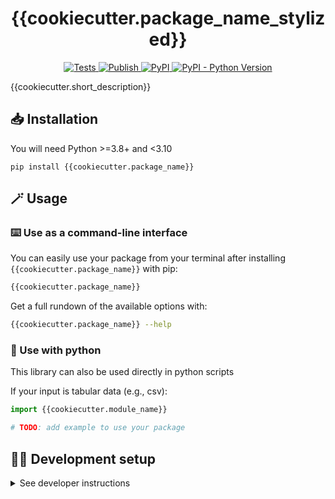 <h1 align="center">
  {{cookiecutter.package_name_stylized}}
</h1>

<p align="center">
    <a href="https://github.com/{{cookiecutter.github_organization_name}}/{{cookiecutter.package_name}}/actions/workflows/test.yml">
        <img alt="Tests" src="https://github.com/{{cookiecutter.github_organization_name}}/{{cookiecutter.package_name}}/actions/workflows/test.yml/badge.svg" />
    </a>
    <a href="https://github.com/{{cookiecutter.github_organization_name}}/{{cookiecutter.package_name}}/actions/workflows/publish.yml">
        <img alt="Publish" src="https://github.com/{{cookiecutter.github_organization_name}}/{{cookiecutter.package_name}}/actions/workflows/publish.yml/badge.svg" />
    </a>
    <a href="https://pypi.org/project/{{cookiecutter.package_name}}">
        <img alt="PyPI" src="https://img.shields.io/pypi/v/{{cookiecutter.package_name}}" />
    </a>
    <a href="https://pypi.org/project/{{cookiecutter.package_name}}">
        <img alt="PyPI - Python Version" src="https://img.shields.io/pypi/pyversions/{{cookiecutter.package_name}}" />
    </a>
    <!-- <a href="https://github.com/{{cookiecutter.github_organization_name}}/{{cookiecutter.package_name}}/blob/main/LICENSE">
        <img alt="PyPI - License" src="https://img.shields.io/pypi/l/{{cookiecutter.package_name}}" />
    </a> -->
    <!-- <a href='https://{{cookiecutter.package_name}}.readthedocs.io/en/latest/?badge=latest'>
        <img src='https://readthedocs.org/projects/{{cookiecutter.package_name}}/badge/?version=latest' alt='Documentation Status' />
    </a> -->
    <!--a href="https://codecov.io/gh/{{cookiecutter.github_organization_name}}/{{cookiecutter.package_name}}/branch/main">
        <img src="https://codecov.io/gh/{{cookiecutter.github_organization_name}}/{{cookiecutter.package_name}}/branch/main/graph/badge.svg" alt="Codecov status" />
    </a> 
    <a href="https://github.com/{{cookiecutter.github_organization_name}}/{{cookiecutter.package_name}}/blob/main/.github/CODE_OF_CONDUCT.md">
        <img src="https://img.shields.io/badge/Contributor%20Covenant-2.1-4baaaa.svg" alt="Contributor Covenant"/>
    </a-->
</p>

{{cookiecutter.short_description}}

## 📥️ Installation

You will need Python >=3.8+ and <3.10

```shell
pip install {{cookiecutter.package_name}}
```

## 🪄 Usage

### ⌨️ Use as a command-line interface

You can easily use your package from your terminal after installing `{{cookiecutter.package_name}}` with pip:

```bash
{{cookiecutter.package_name}}
```

Get a full rundown of the available options with:

```bash
{{cookiecutter.package_name}} --help
```

### 🐍 Use with python 

This library can also be used directly in python scripts

If your input is tabular data (e.g., csv):

 ```python
import {{cookiecutter.module_name}}

# TODO: add example to use your package
 ```

## 🧑‍💻 Development setup

<details>
  <summary>See developer instructions</summary>

The final section of the README is for if you want to get involved by making a code contribution.

<details><summary>You will need to <a href="https://python-poetry.org/docs">install Poetry</a></summary><br/>

Be careful as poetry sometime uses an unexpected python version by default, you can check for the environment used by poetry in the current folder by running:

```bash
poetry env list
```

You can easily tell `poetry` to use your current version of python for the current folder by running the following command:

```bash
poetry env use $(which python)
```
</details>


### Install

Clone the repository:

```bash
git clone https://github.com/{{cookiecutter.github_organization_name}}/{{cookiecutter.package_name}}
cd {{cookiecutter.package_name}}
```

Install the dependencies:

```bash
poetry install
```

### Run

Run the library with the CLI:

```bash
poetry run {{cookiecutter.package_name}} --help
```

### Test

Run the tests locally:

```bash
poetry run pytest -s
```

### Add a new dependency

You can change the `pyproject.toml` file and run:

```bash
poetry update
```

Or you can do it directly with the CLI (e.g. for `pandas` here):

```bash
poetry add pandas
```

### Generate docs

The documentation is automatically generated from the markdown files in the `docs` folder and python docstring comments, and published by a GitHub Actions workflow.

Start the docs on [http://localhost:8001](http://localhost:8001){:target="_blank"}

```bash
poetry run mkdocs serve -a localhost:8001
```


### Build and publish

Build:

```bash
poetry build
```

Publishing a new release is automatically done by a GitHub Action workflow when a release is created on GitHub:

```bash
poetry publish
```


## 📦️ New release process

The deployment of new releases is done automatically by a GitHub Action workflow when a new release is created on GitHub. To release a new version:

1. Make sure the `PYPI_API_TOKEN` secret has been defined in the GitHub repository (in Settings > Secrets > Actions). You can get an API token from PyPI [here](https://pypi.org/manage/account/).
2. Increment the `version` number in the `pyproject.toml` file in the root folder of the repository.
3. Create a new release on GitHub, which will automatically trigger the publish workflow, and publish the new release to PyPI.

You can also manually trigger the workflow from the Actions tab in your GitHub repository webpage.

</details>